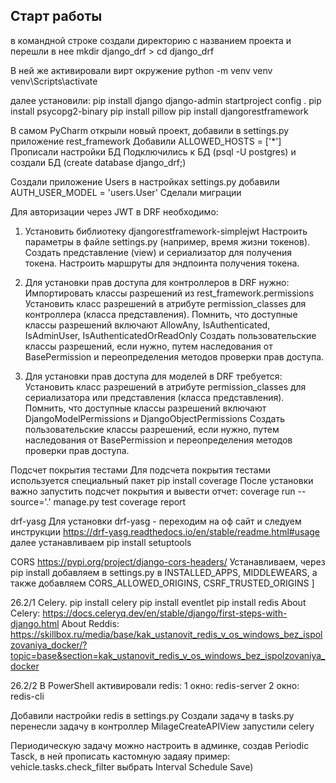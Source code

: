 ## Старт работы

в командной строке создали директорию с названием проекта и перешли в нее
mkdir django_drf > cd django_drf

В ней же активировали вирт окружение
python -m venv venv 
venv\Scripts\activate

далее установили:
pip install django
django-admin startproject config .
pip install psycopg2-binary
pip install pillow
pip install djangorestframework

В самом PyCharm открыли новый проект, добавили в settings.py приложение rest_framework
Добавили ALLOWED_HOSTS = ['*']
Прописали настройки БД
Подключились к БД (psql -U postgres) и создали БД (create database django_drf;)

Создали приложение Users
в настройках settings.py добавили AUTH_USER_MODEL = 'users.User'
Сделали миграции


Для авторизации через JWT в DRF необходимо:
1) Установить библиотеку djangorestframework-simplejwt 
Настроить параметры в файле settings.py (например, время жизни токенов).
Создать представление (view) и сериализатор для получения токена.
Настроить маршруты для эндпоинта получения токена.
 
2) Для установки прав доступа для контроллеров в DRF нужно:
Импортировать классы разрешений из rest_framework.permissions
Установить класс разрешений в атрибуте permission_classes для контроллера (класса представления).
Помнить, что доступные классы разрешений включают AllowAny, IsAuthenticated, IsAdminUser, IsAuthenticatedOrReadOnly
Создать пользовательские классы разрешений, если нужно, путем наследования от BasePermission и переопределения методов проверки прав доступа.

3) Для установки прав доступа для моделей в DRF требуется:
Установить класс разрешений в атрибуте permission_classes для сериализатора или представления (класса представления).
Помнить, что доступные классы разрешений включают DjangoModelPermissions и DjangoObjectPermissions
Создать пользовательские классы разрешений, если нужно, путем наследования от BasePermission и переопределения методов проверки прав доступа.


Подсчет покрытия тестами
Для подсчета покрытия тестами используется специальный пакет 
pip install coverage
После установки важно запустить подсчет покрытия и вывести отчет:
coverage run --source='.' manage.py test
coverage report

drf-yasg
Для установки drf-yasg - переходим на оф сайт и следуем инструкции
https://drf-yasg.readthedocs.io/en/stable/readme.html#usage
далее устанавливаем pip install setuptools

CORS
https://pypi.org/project/django-cors-headers/
Устанавливаем, через pip install
добавляем в settings.py в INSTALLED_APPS, MIDDLEWEARS, а также добавляем CORS_ALLOWED_ORIGINS, CSRF_TRUSTED_ORIGINS
]

26.2/1 Celery.
pip install celery
pip install eventlet
pip install redis
About Celery:
https://docs.celeryq.dev/en/stable/django/first-steps-with-django.html
About Reddis:
https://skillbox.ru/media/base/kak_ustanovit_redis_v_os_windows_bez_ispolzovaniya_docker/?topic=base&section=kak_ustanovit_redis_v_os_windows_bez_ispolzovaniya_docker

26.2/2 В PowerShell активировали redis:
1 окно: redis-server
2 окно: redis-cli

Добавили настройки redis в settings.py
Создали задачу в tasks.py 
перенесли задачу в контроллер MilageCreateAPIView
запустили celery

Периодическую задачу можно настроить в админке, создав Periodic Tasck, в ней прописать кастомную задаяу
пример: vehicle.tasks.check_filter
выбрать Interval Schedule
Save)
